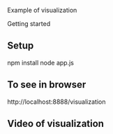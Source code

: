 
Example of visualization

Getting started

## Setup
npm install
node app.js

## To see in browser

http://localhost:8888/visualization

## Video of visualization

